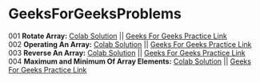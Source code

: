 # GeeksForGeeksProblems
001 **Rotate Array:** <a href="https://colab.research.google.com/drive/1UMH91AhGm-8YRKxM_2XcgbNVCVIYnjv7?usp=sharing">Colab Solution</a> || <a href="https://practice.geeksforgeeks.org/problems/rotate-array-by-n-elements/0">Geeks For Geeks Practice Link</a> <br>
002 **Operating An Array:** <a href="https://colab.research.google.com/drive/1bPegraNBFevJwWZJ0A_sthOrkh1GA8zs?usp=sharing"> Colab Solution</a> || <a href="https://practice.geeksforgeeks.org/problems/operating-an-array/1">Geeks For Geeks Practice Link</a> <br>
003 **Reverse An Array:** <a href="https://colab.research.google.com/drive/1Pmb3h5H2Cje7ocQUbeAXvDlnmdDfmelE?usp=sharing"> Colab Solution</a> || <a href="https://practice.geeksforgeeks.org/problems/reverse-an-array/0">Geeks For Geeks Practice Link</a> <br>
004 **Maximum and Minimum Of Array Elements:** <a href="https://colab.research.google.com/drive/1dQYLkfG5rRpCd4mQ-QilBdfQbQlL-0ge?usp=sharing"> Colab Solution</a> || <a href="https://practice.geeksforgeeks.org/problems/maximum-and-minimum-of-array-elements/0">Geeks For Geeks Practice Link</a></br>
<!-- <a href=""> Colab </a> <a href="">Geeks For Geeks Practice Link</a> -->
